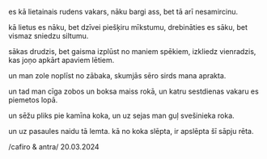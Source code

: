 es kā lietainais rudens vakars,
nāku bargi ass,
bet tā arī nesamircinu.

kā lietus es nāku, 
bet dzīvei piešķiru mīkstumu,
drebināties es sāku,
bet vismaz sniedzu siltumu.

sākas drudzis, 
bet gaisma izplūst no maniem spēkiem,
izkliedz vienradzis, 
kas joņo apkārt apaviem lētiem.

un man zole noplīst no zābaka,
skumjās sēro sirds mana aprakta.

un tad man cīga zobos un boksa maiss rokā,
un katru sestdienas vakaru es piemetos lopā.

un sēžu pliks pie kamīna koka,
un uz sejas man guļ svešinieka roka.

un uz pasaules naidu tā lemta.
kā no koka slēpta,
ir apslēpta šī sāpju rēta.

/cafiro & antra/
20.03.2024